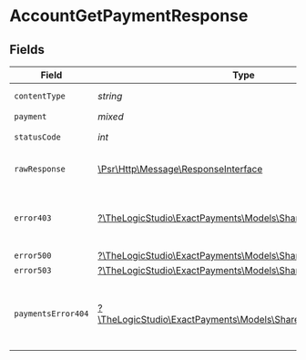 # AccountGetPaymentResponse


## Fields

| Field                                                                                                             | Type                                                                                                              | Required                                                                                                          | Description                                                                                                       |
| ----------------------------------------------------------------------------------------------------------------- | ----------------------------------------------------------------------------------------------------------------- | ----------------------------------------------------------------------------------------------------------------- | ----------------------------------------------------------------------------------------------------------------- |
| `contentType`                                                                                                     | *string*                                                                                                          | :heavy_check_mark:                                                                                                | HTTP response content type for this operation                                                                     |
| `payment`                                                                                                         | *mixed*                                                                                                           | :heavy_minus_sign:                                                                                                | Payment Created                                                                                                   |
| `statusCode`                                                                                                      | *int*                                                                                                             | :heavy_check_mark:                                                                                                | HTTP response status code for this operation                                                                      |
| `rawResponse`                                                                                                     | [\Psr\Http\Message\ResponseInterface](https://www.php-fig.org/psr/psr-7/#33-psrhttpmessageresponseinterface)      | :heavy_check_mark:                                                                                                | Raw HTTP response; suitable for custom response parsing                                                           |
| `error403`                                                                                                        | [?\TheLogicStudio\ExactPayments\Models\Shared\Error403](../../Models/Shared/Error403.md)                          | :heavy_minus_sign:                                                                                                | **Access Denied**\<br/>Credentials supplied do not grant access to the requested resource.<br/>                   |
| `error500`                                                                                                        | [?\TheLogicStudio\ExactPayments\Models\Shared\Error500](../../Models/Shared/Error500.md)                          | :heavy_minus_sign:                                                                                                | **Internal Server Error**<br/>                                                                                    |
| `error503`                                                                                                        | [?\TheLogicStudio\ExactPayments\Models\Shared\Error503](../../Models/Shared/Error503.md)                          | :heavy_minus_sign:                                                                                                | **Service Unavailable**<br/>                                                                                      |
| `paymentsError404`                                                                                                | [?\TheLogicStudio\ExactPayments\Models\Shared\PaymentsError404](../../Models/Shared/PaymentsError404.md)          | :heavy_minus_sign:                                                                                                | **Not Found**\<br/>\<br/>When you'll get `401 Unauthorized` response:<br/>- When there are no Accounts/Orders/Payment found.<br/> |